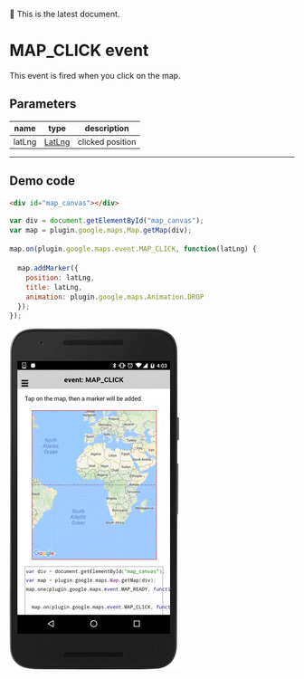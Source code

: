 :green_heart: This is the latest document.

# MAP_CLICK event

This event is fired when you click on the map.

## Parameters

name       | type                              | description
-----------|-----------------------------------|-----------------
latLng     | [LatLng](../../LatLng/README.md)  | clicked position
-----------------------------------------------------------------

## Demo code

```html
<div id="map_canvas"></div>
```

```js
var div = document.getElementById("map_canvas");
var map = plugin.google.maps.Map.getMap(div);

map.on(plugin.google.maps.event.MAP_CLICK, function(latLng) {

  map.addMarker({
    position: latLng,
    title: latLng,
    animation: plugin.google.maps.Animation.DROP
  });
});
```

![](image.gif)
